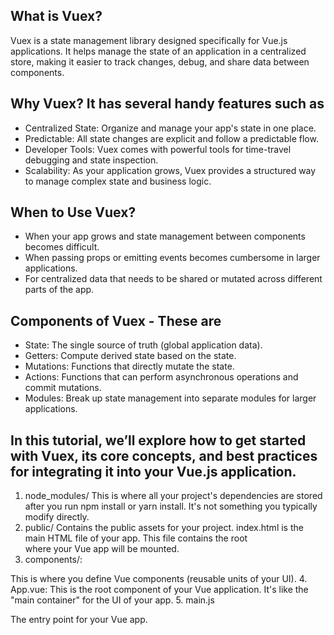 ## What is Vuex?
Vuex is a state management library designed specifically for Vue.js applications. It helps manage the state of an application in a centralized store, making it easier to track changes, debug, and share data between components.

## Why Vuex? It has several handy features such as
* Centralized State: Organize and manage your app's state in one place.
* Predictable: All state changes are explicit and follow a predictable flow.
* Developer Tools: Vuex comes with powerful tools for time-travel debugging and state inspection.
* Scalability: As your application grows, Vuex provides a structured way to manage complex state and business logic.
## When to Use Vuex?
* When your app grows and state management between components becomes difficult.
* When passing props or emitting events becomes cumbersome in larger applications.
* For centralized data that needs to be shared or mutated across different parts of the app.
## Components of Vuex - These are 
* State: The single source of truth (global application data).
* Getters: Compute derived state based on the state.
* Mutations: Functions that directly mutate the state.
* Actions: Functions that can perform asynchronous operations and commit mutations.
* Modules: Break up state management into separate modules for larger applications.
## In this tutorial, we’ll explore how to get started with Vuex, its core concepts, and best practices for integrating it into your Vue.js application.

1. node_modules/
This is where all your project's dependencies are stored after you run npm install or yarn install.
It's not something you typically modify directly.
2. public/
Contains the public assets for your project. 
index.html is the main HTML file of your app. This file contains the root <div id="app"></div> where your Vue app will be mounted.
3. components/:

This is where you define Vue components (reusable units of your UI).
4. App.vue:
This is the root component of your Vue application. It's like the "main container" for the UI of your app.
5. main.js 

The entry point for your Vue app.